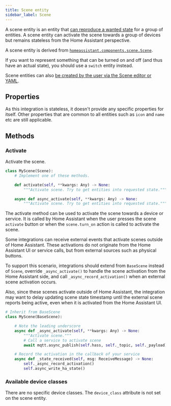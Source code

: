 ```yaml
---
title: Scene entity
sidebar_label: Scene
--- 
```


A scene entity is an entity that [can reproduce a wanted state](/docs/core/platform/reproduce_state/) for a group of entities. A scene entity can activate the scene towards a group of devices but remains stateless from the Home Assistant perspective.

A scene entity is derived from [`homeassistant.components.scene.Scene`](https://github.com/home-assistant/core/blob/dev/homeassistant/components/scene/__init__.py).

If you want to represent something that can be turned on and off (and thus have an actual state), you should use a `switch` entity instead.

Scene entities can also [be created by the user via the Scene editor or YAML](https://www.home-assistant.io/integrations/scene).

## Properties

As this integration is stateless, it doesn't provide any specific properties for itself.
Other properties that are common to all entities such as `icon` and `name` etc are still applicable.

## Methods

### Activate

Activate the scene.

```python
class MyScene(Scene):
    # Implement one of these methods.

    def activate(self, **kwargs: Any) -> None:
        """Activate scene. Try to get entities into requested state."""

    async def async_activate(self, **kwargs: Any) -> None:
        """Activate scene. Try to get entities into requested state."""
```

The activate method can be used to activate the scene towards a device or service.
It is called by Home Assistant when the user presses the scene `activate` button or when the `scene.turn_on` action is called to activate the scene.

Some integrations can receive external events that activate scenes outside of Home Assistant. These activations do not originate from the Home Assistant UI or service calls, but from external sources such as physical buttons.

To support this scenario, integrations should extend from `BaseScene` instead of `Scene`, override `_async_activate()` to handle the scene activation from the Home Assistant side, and call `_async_record_activation()` when an external scene activation occurs.

Also, since these scenes activate outside of Home Assistant, the integration may want to delay updating scene state timestamp until the external scene reports being active, even when it is activated from the Home Assistant UI.

```python
# Inherit from BaseScene
class MyScene(BaseScene):

    # Note the leading underscore
    async def _async_activate(self, **kwargs: Any) -> None:
        """Activate scene."""
        # Call a service to activate scene
        await mqtt.async_publish(self.hass, self._topic, self._payload)

    # Record the activation in the callback of your service
    async def _state_received(self, msg: ReceiveMessage) -> None:
        self._async_record_activation()
        self.async_write_ha_state()
```

### Available device classes

There are no specific device classes. The `device_class` attribute is not set on the scene entity.
